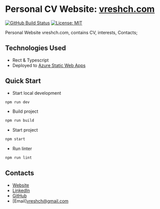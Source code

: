# Personal CV Website: [vreshch.com](http://vreshch.com)

[![GitHub Build Status](https://github.com/vreshch/vreshch.com/workflows/CI/badge.svg)](https://github.com/vreshch/vreshch.com/actions?query=workflow%3ACI)
[![License: MIT](https://img.shields.io/badge/License-MIT-gren.svg)](https://opensource.org/licenses/MIT)

Personal Website vreshch.com, contains CV, interests, Contacts;

## Technologies Used

* Rect & Typescript
* Deployed to [Azure Static Web Apps](https://azure.microsoft.com/en-us/services/app-service/static/)

## Quick Start

* Start local development

```bash
npm run dev
```

* Build project

```bash
npm run build
```

* Start project

```bash
npm start
```

* Run linter

```bash
npm run lint
```

## Contacts

* [Website](http://vreshch.com)
* [LinkedIn](https://www.linkedin.com/in/vreshch/)
* [GitHub](https://github.com/vreshch)
* [Email]<vreshch@gmail.com>
